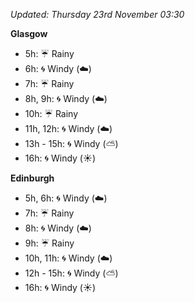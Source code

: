 *Updated: Thursday 23rd November 03:30*

**Glasgow**

* 5h: :umbrella: Rainy
* 6h: :cyclone: Windy (:cloud:)
* 7h: :umbrella: Rainy
* 8h, 9h: :cyclone: Windy (:cloud:)
* 10h: :umbrella: Rainy
* 11h, 12h: :cyclone: Windy (:cloud:)
* 13h - 15h: :cyclone: Windy (:partly_sunny:)
* 16h: :cyclone: Windy (:sunny:)

**Edinburgh**

* 5h, 6h: :cyclone: Windy (:cloud:)
* 7h: :umbrella: Rainy
* 8h: :cyclone: Windy (:cloud:)
* 9h: :umbrella: Rainy
* 10h, 11h: :cyclone: Windy (:cloud:)
* 12h - 15h: :cyclone: Windy (:partly_sunny:)
* 16h: :cyclone: Windy (:sunny:)
